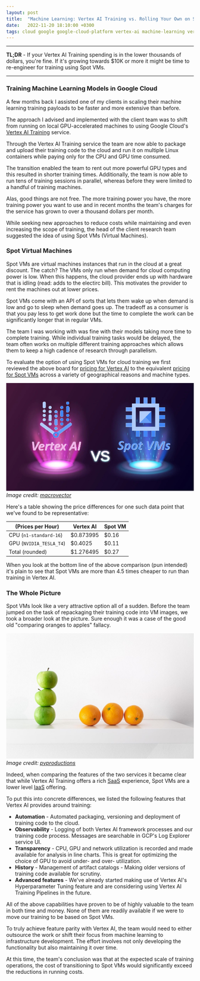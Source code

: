 ```yaml
---
layout: post
title:  "Machine Learning: Vertex AI Training vs. Rolling Your Own on Spot VMs"
date:   2022-11-20 18:10:00 +0300
tags: cloud google google-cloud-platform vertex-ai machine-learning vertex-ai-training spot-vms
---
```


---

**TL;DR** - If your Vertex AI Training spending is in the lower thousands of dollars, you're fine. If it's growing towards $10K or more it might be time to re-engineer for training using Spot VMs.

---

### Training Machine Learning Models in Google Cloud

A few months back I assisted one of my clients in scaling their machine learning training payloads to be faster and more extensive than before.

The approach I advised and implemented with the client team was to shift from running on local GPU-accelerated machines to using Google Cloud's [Vertex AI Training](https://cloud.google.com/vertex-ai/docs/training/custom-training) service.

Through the Vertex AI Training service the team are now able to package and upload their training code to the cloud and run it on multiple Linux containers while paying only for the CPU and GPU time consumed.

The transition enabled the team to rent out more powerful GPU types and this resulted in shorter training times. Additionally, the team is now able to run tens of training sessions in parallel, whereas before they were limited to a handful of training machines.

Alas, good things are not free. The more training power you have, the more training power you want to use and in recent months the team's charges for the service has grown to over a thousand dollars per month.

While seeking new approaches to reduce costs while maintaining and even increasing the scope of training, the head of the client research team suggested the idea of using Spot VMs (Virtual Machines).

### Spot Virtual Machines

Spot VMs are virtual machines instances that run in the cloud at a great discount. The catch? The VMs only run when demand for cloud computing power is low. When this happens, the cloud provider ends up with hardware that is idling (read: adds to the electirc bill). This motivates the provider to rent the machines out at lower prices.

Spot VMs come with an API of sorts that lets them wake up when demand is low and go to sleep when demand goes up. The tradeoff as a consumer is that you pay less to get work done but the time to complete the work can be significantly longer that in regular VMs.

The team I was working with was fine with their models taking more time to complete training. While individual training tasks would be delayed, the team often works on multiple different training approaches which allows them to keep a high cadence of research through parallelism.

To evaluate the option of using Spot VMs for cloud training we first reviewed the above board for [pricing for Vertex AI](https://cloud.google.com/vertex-ai/pricing) to the equivalent [pricing for Spot VMs](https://cloud.google.com/compute/vm-instance-pricing) across a variety of geographical reasons and machine types. 

![Image showing the Vertex AI logo, the Google Compute Engine logo and the letters VS between them](/assets/images/vertex-ai-vs-spot-vms.jpg)
*Image credit: [macrovector](https://www.freepik.com/free-vector/realistic-radiant-magic-portals-pink-vs-blue-with-light-effects-black-background-illustration_7252461.htm#query=3d%20vs&position=1&from_view=search&track=sph)*


Here's a table showing the price differences for one such data point that we've found to be representative:

| (Prices per Hour)       | Vertex AI  | Spot VM |
|-------------------------|------------|---------|
| CPU (`n1-standard-16`)  | $0.873995  | $0.16   |
| GPU (`NVIDIA_TESLA_T4`) | $0.4025    | $0.11   |
| Total (rounded)         | $1.276495  | $0.27   |

When you look at the bottom line of the above comparison (pun intended) it's plain to see that Spot VMs are more than 4.5 times cheaper to run than training in Vertex AI.


### The Whole Picture

Spot VMs look like a very attractive option all of a sudden. Before the team jumped on the task of repackaging their training code into VM images, we took a broader look at the picture. Sure enough it was a case of the good old "comparing oranges to apples" fallacy.

![Image showing apples and oranges](/assets/images/apples-vs-oranges.jpg)
*Image credit: [pvproductions](https://www.freepik.com/free-photo/green-apples-oranges-white-background-closeup_26932164.htm)*

Indeed, when comparing the features of the two services it became clear that while Vertex AI Training offers a rich [SaaS](https://en.wikipedia.org/wiki/Software_as_a_service) experience, Spot VMs are a lower level [IaaS](https://en.wikipedia.org/wiki/Infrastructure_as_a_service) offering.

To put this into concrete differences, we listed the following features that Vertex AI provides around training:

* **Automation** - Automated packaging, versioning and deployment of training code to the cloud.
* **Observability** - Logging of both Vertex AI framework processes and our training code process. Messages are searchable in GCP's Log Explorer service UI.
* **Transparency** - CPU, GPU and network utilization is recorded and made available for analysis in line charts. This is great for optimizing the choice of GPU to avoid under- and over- utilization.
* **History** - Management of artifact catalogs - Making older versions of training code available for scrutiny.
* **Advanced features** - We've already started making use of Vertex AI's Hyperparameter Tuning feature and are considering using Vertex AI Training Pipelines in the future.

All of the above capabilities have proven to be of highly valuable to the team in both time and money. None of them are readily available if we were to move our training to be based on Spot VMs.

To truly achieve feature parity with Vertex AI, the team would need to either outsource the work or shift their focus from machine learning to infrastructure development. The effort involves not only developing the functionality but also maintaining it over time.

At this time, the team's conclusion was that at the expected scale of training operations, the cost of transitioning to Spot VMs would significantly exceed the reductions in running costs. 

<!-- What about you? Do you agree? Do you think differently? I'd love to know. To comment on this post, you can reply to this Mastodon toot: -->
